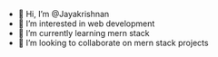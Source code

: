 - 👋 Hi, I’m @Jayakrishnan
- 👀 I’m interested in web development
- 🌱 I’m currently learning mern stack
- 💞️ I’m looking to collaborate on  mern stack projects


<!---
JK-mern/JK-mern is a ✨ special ✨ repository because its `README.md` (this file) appears on your GitHub profile.
You can click the Preview link to take a look at your changes.
--->
